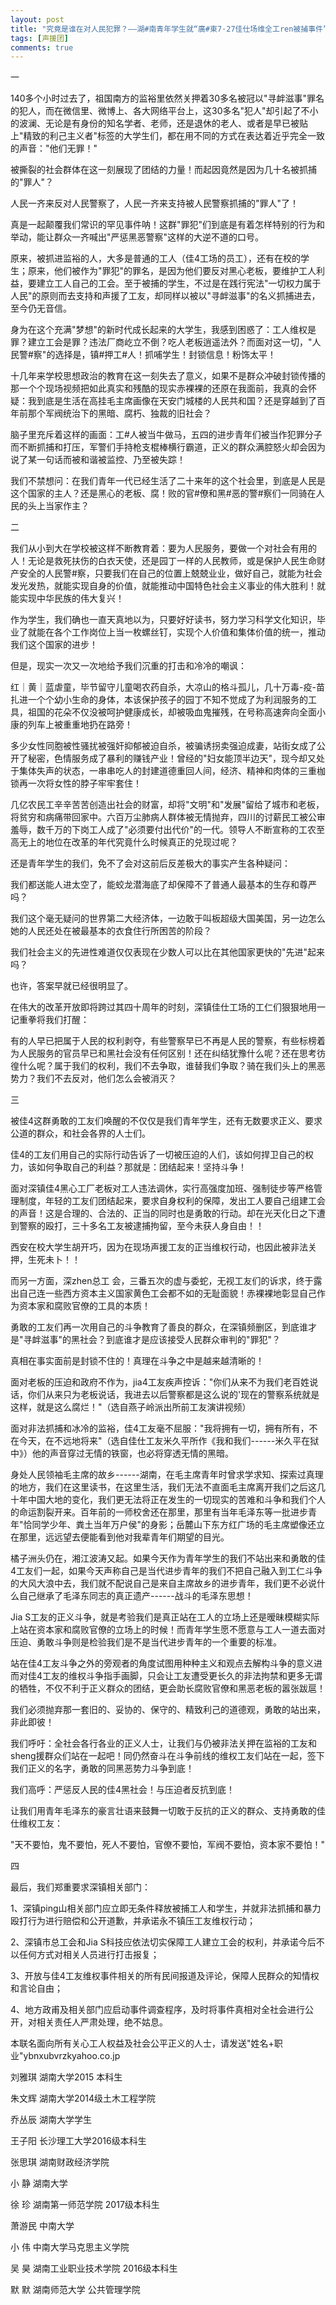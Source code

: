 ```yaml
---
layout: post
title: "究竟是谁在对人民犯罪？——湖#南青年学生就“廣#東7·27佳仕场维全工ren被捕事件”的sheng援书"
tags: [声援团]
comments: true
---
```


一

140多个小时过去了，祖国南方的监裕里依然关押着30多名被冠以"寻衅滋事"罪名的犯人，而在微信里、微博上、各大网络平台上，这30多名"犯人"却引起了不小的波澜、无论是有身份的知名学者、老师，还是退休的老人、或者是早已被贴上"精致的利己主义者"标签的大学生们，都在用不同的方式在表达着近乎完全一致的声音："他们无罪！"

被撕裂的社会群体在这一刻展现了团结的力量！而起因竟然是因为几十名被抓捕的"罪人"？

人民一齐来反对人民警察了，人民一齐来支持被人民警察抓捕的"罪人"了！

真是一起颠覆我们常识的罕见事件呐！这群"罪犯"们到底是有着怎样特别的行为和举动，能让群众一齐喊出"严惩黑恶警察"这样的大逆不道的口号。

原来，被抓进监裕的人，大多是普通的工人（佳4工场的员工），还有在校的学生；原来，他们被作为"罪犯"的罪名，是因为他们要反对黑心老板，要维护工人利益，要建立工人自己的工会。至于被捕的学生，不过是在践行宪法"一切权力属于人民"的原则而去支持和声援了工友，却同样以被以"寻衅滋事"的名义抓捕进去，至今仍无音信。

身为在这个充满"梦想"的新时代成长起来的大学生，我感到困惑了：工人维权是罪？建立工会是罪？违法厂商屹立不倒？吃人老板逍遥法外？而面对这一切，"人民警#察"的选择是，镇#押工#人！抓哺学生！封锁信息！粉饰太平！

十几年来学校思想政治的教育在这一刻失去了意义，如果不是群众冲破封锁传播的那一个个现场视频把如此真实和残酷的现实赤裸裸的还原在我面前，我真的会怀疑：我到底是生活在高挂毛主席画像在天安门城楼的人民共和国？还是穿越到了百年前那个军阀统治下的黑暗、腐朽、独裁的旧社会？

脑子里充斥着这样的画面：工#人被当牛做马，五四的进步青年们被当作犯罪分子而不断抓捕和打压，军警们手持枪支棍棒横行霸道，正义的群众满腔怒火却会因为说了某一句话而被和谐被监控、乃至被失踪！

我们不禁想问：在我们青年一代已经生活了二十来年的这个社会里，到底是人民是这个国家的主人？还是黑心的老板、腐！败的官#僚和黑#恶的警#察们一同骑在人民的头上当家作主？

二

我们从小到大在学校被这样不断教育着：要为人民服务，要做一个对社会有用的人！无论是救死扶伤的白衣天使，还是园丁一样的人民教师，或是保护人民生命财产安全的人民警#察，只要我们在自己的位置上兢兢业业，做好自己，就能为社会发光发热，就能实现自身的价值，就能推动中国特色社会主义事业的伟大胜利！就能实现中华民族的伟大复兴！

作为学生，我们确也一直天真地以为，只要好好读书，努力学习科学文化知识，毕业了就能在各个工作岗位上当一枚螺丝钉，实现个人价值和集体价值的统一，推动我们这个国家的进步！

但是，现实一次又一次地给予我们沉重的打击和冷冷的嘲讽：

红｜黄｜蓝虐童，毕节留守儿童喝农药自杀，大凉山的格斗孤儿，几十万毒-疫-苗扎进一个个幼小生命的身体，本该保护孩子的园丁不知不觉成了为利润服务的工具，祖国的花朵不仅没被呵护健康成长，却被吸血鬼摧残，在号称高速奔向全面小康的列车上被重重地扔在路旁！

多少女性同胞被性骚扰被强奸抑郁被迫自杀，被骗诱拐卖强迫成妻，站街女成了公开了秘密，色情服务成了暴利的赚钱产业！曾经的"妇女能顶半边天"，现今却又处于集体失声的状态，一串串吃人的封建道德重回人间，经济、精神和肉体的三重枷锁再一次将女性的脖子牢牢套住！

几亿农民工辛辛苦苦创造出社会的财富，却将"文明"和"发展"留给了城市和老板，将贫穷和病痛带回家中。六百万尘肺病人群体被无情抛弃，四川的讨薪民工被公审羞辱，数千万的下岗工人成了"必须要付出代价"的一代。领导人不断宣称的工农至高无上的地位在改革的年代究竟什么时候真正的兑现过呢？

还是青年学生的我们，免不了会对这前后反差极大的事实产生各种疑问：

我们都送能人进太空了，能蛟龙潜海底了却保障不了普通人最基本的生存和尊严吗？

我们这个毫无疑问的世界第二大经济体，一边敢于叫板超级大国美国，另一边怎么她的人民还处在被最基本的衣食住行所困苦的阶段？

我们社会主义的先进性难道仅仅表现在少数人可以比在其他国家更快的"先进"起来吗？

也许，答案早就已经很明显了。

在伟大的改革开放即将跨过其四十周年的时刻，深镇佳仕工场的工仁们狠狠地用一记重拳将我们打醒：

有的人早已把属于人民的权利剥夺，有些警察早已不再是人民的警察，有些标榜着为人民服务的官员早已和黑社会没有任何区别！还在纠结犹豫什么呢？还在思考彷徨什么呢？属于我们的权利，我们不去争取，谁替我们争取？骑在我们头上的黑恶势力？我们不去反对，他们怎么会被消灭？

三

被佳4这群勇敢的工友们唤醒的不仅仅是我们青年学生，还有无数要求正义、要求公道的群众，和社会各界的人士们。

佳4的工友们用自己的实际行动告诉了一切被压迫的人们，该如何捍卫自己的权力，该如何争取自己的利益？那就是：团结起来！坚持斗争！

面对深镇佳4黑心工厂老板对工人违法调休，实行高强度加班、强制徒步等严格管理制度，年轻的工友们团结起来，要求自身权利的保障，发出工人要自己组建工会的声音！这是合理的、合法的、正当的同时也是勇敢的行动。却在光天化日之下遭到警察的殴打，三十多名工友被逮捕拘留，至今未获人身自由！！

西安在校大学生胡开巧，因为在现场声援工友的正当维权行动，也因此被非法关押，生死未卜！！

而另一方面，深zhen总工 会，三番五次的虚与委蛇，无视工友们的诉求，终于露出自己连一些西方资本主义国家黄色工会都不如的无耻面貌！赤裸裸地彰显自己作为资本家和腐败官僚的工具的本质！

勇敢的工友们再一次用自己的斗争教育了善良的群众，在深镇频删区，到底谁才是"寻衅滋事"的黑社会？到底谁才是应该接受人民群众审判的"罪犯"？

真相在事实面前是封锁不住的！真理在斗争之中是越来越清晰的！

面对老板的压迫和政府不作为，jia4工友疾声控诉："你们从来不为我们老百姓说话，你们从来只为老板说话，我进去以后警察都是这么说的'现在的警察系统就是这样，就是这么腐烂！"（选自燕子岭派出所前工友演讲视频）

面对非法抓捕和冰冷的监裕，佳4工友毫不屈服："我将拥有一切，拥有所有，不在今天，在不远地将来"（选自佳仕工友米久平所作《我和我们------米久平在狱中》）他的声音穿过无情的铁窗，也必将穿透无情的黑暗。

身处人民领袖毛主席的故乡------湖南，在毛主席青年时曾求学求知、探索过真理的地方，我们在这里读书，在这里生活，我们无法不直面毛主席离开我们之后这几十年中国大地的变化，我们更无法将正在发生的一切现实的苦难和斗争和我们个人的命运割裂开来。百年前的一师校舍还在那里，那里有当年毛泽东等一批进步青年"恰同学少年、粪土当年万户侯"的身影；岳麓山下东方红广场的毛主席塑像还立在那里，远远望去便能看到他对我辈青年们期望的目光。

橘子洲头仍在，湘江波涛又起。如果今天作为青年学生的我们不站出来和勇敢的佳4工友们一起，如果今天声称自己是当代进步青年的我们不把自己融入到工仁斗争的大风大浪中去，我们就不配说自己是来自主席故乡的进步青年，我们更不必说什么自己继承了毛泽东同志的真正遗产------战斗的毛泽东思想！

Jia S工友的正义斗争，就是考验我们是真正站在工人的立场上还是暧昧模糊实际上站在资本家和腐败官僚的立场上的时候！而青年学生愿不愿意与工人一道去面对压迫、勇敢斗争则是检验我们是不是当代进步青年的一个重要的标准。

站在佳4工友斗争之外的旁观者的角度试图用种种主义和观点去解构斗争的意义进而对佳4工友的维权斗争指手画脚，只会让工友遭受更长久的非法拘禁和更多无谓的牺牲，不仅不利于正义群众的团结，更会助长腐败官僚和黑恶老板的嚣张跋扈！

我们必须抛弃那一套旧的、妥协的、保守的、精致利己的道德观，勇敢的站出来，非此即彼！

我们呼吁：全社会各行各业的正义人士，让我们与仍被非法关押在监裕的工友和sheng援群众们站在一起吧！同仍然奋斗在斗争前线的维权工友们站在一起，签下我们正义的名字，勇敢的同黑恶势力斗争到底！

我们高呼：严惩反人民的佳4黑社会！与压迫者反抗到底！

让我们用青年毛泽东的豪言壮语来鼓舞一切敢于反抗的正义的群众、支持勇敢的佳仕维权工友：

"天不要怕，鬼不要怕，死人不要怕，官僚不要怕，军阀不要怕，资本家不要怕！"

四

最后，我们郑重要求深镇相关部门：

1、深镇ping山相关部门应立即无条件释放被捕工人和学生，并就非法抓捕和暴力殴打行为进行赔偿和公开道歉，并承诺永不镇压工友维权行动；

2、深镇市总工会和Jia S科技应依法切实保障工人建立工会的权利，并承诺今后不以任何方式对相关人员进行打击报复；

3、开放与佳4工友维权事件相关的所有民间报道及评论，保障人民群众的知情权和言论自由；

4、地方政甫及相关部门应启动事件调查程序，及时将事件真相对全社会进行公开，对相关责任人严肃处理，绝不姑息。

本联名面向所有关心工人权益及社会公平正义的人士，请发送"姓名+职业"ybnxubvrzkyahoo.co.jp

刘雅琪 湖南大学2015 本科生

朱文辉 湖南大学2014级土木工程学院

乔丛辰 湖南大学学生

王子阳 长沙理工大学2016级本科生

张思琪 湖南财政经济学院

小 静 湖南大学

徐 珍 湖南第一师范学院 2017级本科生

萧游民 中南大学

小 伟 中南大学马克思主义学院

吴 昊 湖南工业职业技术学院 2016级本科生

默 默 湖南师范大学 公共管理学院
